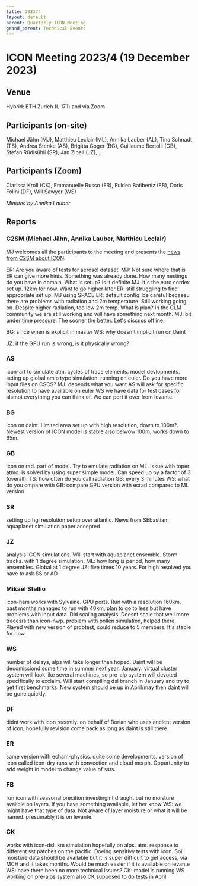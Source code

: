```yaml
---
title: 2023/4
layout: default
parent: Quarterly ICON Meeting
grand_parent: Technical Events
---
```


# ICON Meeting 2023/4 (19 December 2023)

## Venue
Hybrid: ETH Zurich (L 17.1) and via Zoom

## Participants (on-site)
Michael Jähn (MJ),
Matthieu Leclair (ML),
Annika Lauber (AL),
Tina Schnadt (TS),
Andrea Stenke (AS),
Brigitta Goger (BG),
Guillaume Bertolli (GB),
Stefan Rüdisühli (SR),
Jan Zibell (JZ),
...


## Participants (Zoom)
Clarissa Kroll (CK),
Emmanuelle Russo (ER),
Fulden Batibeniz (FB),
Doris Folini (DF),
Will Sawyer (WS)

_Minutes by Annika Lauber_

## Reports

### C2SM (Michael Jähn, Annika Lauber, Matthieu Leclair)

MJ welcomes all the participants to the meeting and presents the [news from C2SM about ICON]().

ER: Are you aware of tests for aerosol dataset.
MJ: Not sure where that is
ER can give more hints. Something was already done. How many nestings do you have in domain. What is setup? Is it definite
MJ: it`s the euro cordex set up. 12km for now. Want to go higher later
ER: still struggling to find appropriate set up.
MJ using SPACE
ER: default config: be careful becaseu there are problems with radiation and 2m temperature. Still working going on. Despite higher radiation, too low 2m temp. What is plan? In the CLM community we are still working and will have something next month.
MJ: bit under time pressure. The sooner the better. Let's discuss offline.

BG: since when is explicit in master
WS: why doesn't implicit run on Daint

JZ: if the GPU run is wrong, is it physically wrong?


### AS
icon-art to simulate atm. cycles of trace elements. model devlopments. seting up global amip type simulation. running on euler. 
Do you have more input files on CSCS?
MJ: depends what you want
AS will ask for specific resolution to have available on euler
WS we have data for test cases for alsmot everything you can think of. We can port it over from levante.

### BG
icon on daint. Limited area set up with high resolution, down to 100m?. Newest version of ICON model is stable also belwow 100m, works down to 65m. 

### GB
icon on rad. part of model. Try to emulate radiation on ML. Issue with toper atmo. is solved by using super simple model. Can speed up by a factor of 3 (overall).
TS: how often do you call radiation
GB: every 3 minutes
WS: what do you cmpare with
GB: compare GPU version with ecrad compared to ML version

### SR
setting up hgi resolution setup over atlantic. 
News from SEbastian: aquaplanet simulation paper accepted

### JZ
analysis ICON simulations. Will start with aquaplanet ensemble. Storm tracks. with 1 degree simulation.
ML: how long is period, how many ensembles. Global at 1 degree
JZ: five times 10 years. For high resolved you have to ask SS or AD

### Mikael Stellio
icon-ham works with Sylvaine. GPU ports. Run with a resolution 160km. past months managed to run with 40km, plan to go to less but have problems with input data. Did scaling analysis. Doesnt scale that well more tracesrs than icon-nwp. 
problem with pollen simulation, helped there. Played with new version of probtest, could reduce to 5 members. It's stable for now.

### WS
number of delays, alps will take longer than hoped. Daint will be decomissiond some time in summer next year. January: virtual cluster system will look like several machines, so pre-alp system will devoted specifically to exclaim. Will start compiling dsl branch in January and try to get first benchmarks. New system should be up in April/may then daint will be gone quickly.

### DF
didnt work with icon recently. on behalf of Borian who uses ancient version of icon, hopefully revision come back as long as daint is still there.

### ER
same version with echam-physics. quite some developments. version of icon called icon-dry runs with convection and cloud mcrph. Oppurtunity to add weight in model to change value of ssts.

### FB
run icon with seasonal precition investingint draught but no moisture availble on layers. If you have something available, let her know
WS: we might have that type of data. Not aware of layer moisture or what it will be named. presumably it is on levante.

### CK
works with icon-dsl. km simulation hopefully on alps. atm. response to different sst patches on the pacific. Doeing sensitivy tests with icon. Soil moisture data should be available but it is super difficult to get access, via MCH and it takes months. Would be much easier if it is available on levante
WS: have there been no more technical issues?
CK: model is running
WS working on pre-alps system also
CK supposed to do tests in April
